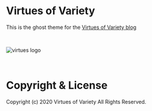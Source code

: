# Virtues of Variety

This is the ghost theme for the [Virtues of Variety blog](https://virtuesofvariety.com/)

&nbsp;

![virtues logo]()

&nbsp;



# Copyright & License

Copyright (c) 2020 Virtues of Variety All Rights Reserved.